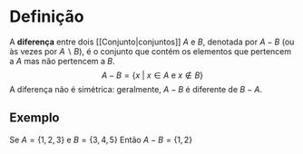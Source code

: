 # Definição
A **diferença** entre dois [[Conjunto|conjuntos]] $A$ e $B$, denotada por $A−B$ (ou às vezes por $A∖B$), é o conjunto que contém os elementos que pertencem a $A$ mas não pertencem a $B$.
$$ A - B = \{x\ |\ x \in A\ \text{e}\ x \notin B\} $$
A diferença não é simétrica: geralmente, $A−B$ é diferente de $B−A$.
## Exemplo
Se $A = \{1, 2, 3\}$ e $B = \{3, 4, 5\}$
Então $A - B = \{1, 2\}$